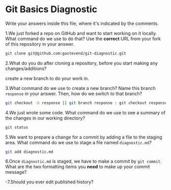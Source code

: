 # Git Basics Diagnostic

Write your answers inside this file, where it's indicated by the comments.

1.We just forked a repo on GitHub and want to start working on it locally.
What command do we use to do that? Use the **correct** URL from your fork of
this repository in your answer.

```sh
git clone git@github.com:gastevend/git-diagnostic.git
```

2.What do you do after cloning a repository, before you start making any
changes/additions?

create a new branch to do your work in.

3.What command do we use to create a new branch? Name this branch `response`
    in your answer. Then, how do we switch to that branch?

```sh
git checkout -b response || git branch response : git checkout response
```

4.We just wrote some code. What command do we use to see a summary of the
    changes in our working directory?

```sh
git status
```

5.We want to prepare a change for a commit by adding a file to the staging
    area. What command do we use to stage a file named `diagnostic.md`?

```sh
git add diagnostic.md
```

6.Once `diagnostic.md` is staged, we have to make a commit by `git commit`.
What are the two formatting items you **need** to make up your commit message?



-7.Should you ever edit published history?
